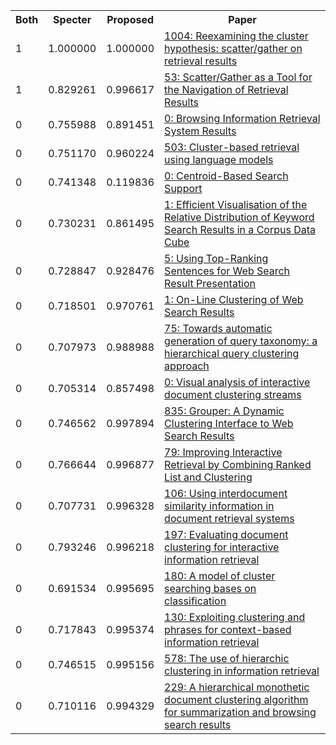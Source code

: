 <html><table><tr>
<th>Both</th>
<th>Specter</th>
<th>Proposed</th>
<th>Paper</th>
</tr>
<tr>
<td>1</td>
<td>1.000000</td>
<td>1.000000</td>
<td><a href="https://www.semanticscholar.org/paper/d6b1bc854f63bddae2aae394ba15fdb95eb8f1cb">1004: Reexamining the cluster hypothesis: scatter/gather on retrieval results</a></td>
</tr>
<tr>
<td>1</td>
<td>0.829261</td>
<td>0.996617</td>
<td><a href="https://www.semanticscholar.org/paper/962b93f91ca4f93469a15ef1666f3f1e7016c4ab">53: Scatter/Gather as a Tool for the Navigation of Retrieval Results</a></td>
</tr>
<tr>
<td>0</td>
<td>0.755988</td>
<td>0.891451</td>
<td><a href="https://www.semanticscholar.org/paper/bf95b6e9c4ae6e170222eea5d53a78da9204c700">0: Browsing Information Retrieval System Results</a></td>
</tr>
<tr>
<td>0</td>
<td>0.751170</td>
<td>0.960224</td>
<td><a href="https://www.semanticscholar.org/paper/f5d75477dbf18f17f5bcf66c862b8c4830970c7c">503: Cluster-based retrieval using language models</a></td>
</tr>
<tr>
<td>0</td>
<td>0.741348</td>
<td>0.119836</td>
<td><a href="https://www.semanticscholar.org/paper/91d8c7d4e79b9949f86907dc0f30bfaac43ef154">0: Centroid-Based Search Support</a></td>
</tr>
<tr>
<td>0</td>
<td>0.730231</td>
<td>0.861495</td>
<td><a href="https://www.semanticscholar.org/paper/ce2e88b1ca56e60dfee16a9ae5953937153af2c6">1: Efficient Visualisation of the Relative Distribution of Keyword Search Results in a Corpus Data Cube</a></td>
</tr>
<tr>
<td>0</td>
<td>0.728847</td>
<td>0.928476</td>
<td><a href="https://www.semanticscholar.org/paper/c8e2ada4e7a20aa2062ea97b4fa2880fc2c9474c">5: Using Top-Ranking Sentences for Web Search Result Presentation</a></td>
</tr>
<tr>
<td>0</td>
<td>0.718501</td>
<td>0.970761</td>
<td><a href="https://www.semanticscholar.org/paper/9a4c4423930ef8baf21339f1be9eaf59a0def4d1">1: On-Line Clustering of Web Search Results</a></td>
</tr>
<tr>
<td>0</td>
<td>0.707973</td>
<td>0.988988</td>
<td><a href="https://www.semanticscholar.org/paper/f340d5f88eb08d6e28fe69df7f4946f08cdaa535">75: Towards automatic generation of query taxonomy: a hierarchical query clustering approach</a></td>
</tr>
<tr>
<td>0</td>
<td>0.705314</td>
<td>0.857498</td>
<td><a href="https://www.semanticscholar.org/paper/cf48d746cc1d50d53afdf7f1ea1ee3364d15cbe0">0: Visual analysis of interactive document clustering streams</a></td>
</tr>
<tr>
<td>0</td>
<td>0.746562</td>
<td>0.997894</td>
<td><a href="https://www.semanticscholar.org/paper/d5a2b055c8cded61a1112de0abd06586bd604bd6">835: Grouper: A Dynamic Clustering Interface to Web Search Results</a></td>
</tr>
<tr>
<td>0</td>
<td>0.766644</td>
<td>0.996877</td>
<td><a href="https://www.semanticscholar.org/paper/5437e10ddaca4a151d8712c1fbeb275f7a8d1c2b">79: Improving Interactive Retrieval by Combining Ranked List and Clustering</a></td>
</tr>
<tr>
<td>0</td>
<td>0.707731</td>
<td>0.996328</td>
<td><a href="https://www.semanticscholar.org/paper/e8c2a7749359341688283f3a5c3e0aa1a8d06577">106: Using interdocument similarity information in document retrieval systems</a></td>
</tr>
<tr>
<td>0</td>
<td>0.793246</td>
<td>0.996218</td>
<td><a href="https://www.semanticscholar.org/paper/f1e81fcb3cc3ba5ad88e96dbf067a38b8facf313">197: Evaluating document clustering for interactive information retrieval</a></td>
</tr>
<tr>
<td>0</td>
<td>0.691534</td>
<td>0.995695</td>
<td><a href="https://www.semanticscholar.org/paper/2abe3f41b848a9be9b3d50cdb0a31b628f68d2a3">180: A model of cluster searching bases on classification</a></td>
</tr>
<tr>
<td>0</td>
<td>0.717843</td>
<td>0.995374</td>
<td><a href="https://www.semanticscholar.org/paper/ed5ab0b05212355cd0637c3c50d13dc613bc1852">130: Exploiting clustering and phrases for context-based information retrieval</a></td>
</tr>
<tr>
<td>0</td>
<td>0.746515</td>
<td>0.995156</td>
<td><a href="https://www.semanticscholar.org/paper/86501c6fe13546688f40c7a7546ec6fe06640e71">578: The use of hierarchic clustering in information retrieval</a></td>
</tr>
<tr>
<td>0</td>
<td>0.710116</td>
<td>0.994329</td>
<td><a href="https://www.semanticscholar.org/paper/888aebd4fbc2cd32ec920daaaef3f040b6634fa1">229: A hierarchical monothetic document clustering algorithm for summarization and browsing search results</a></td>
</tr>
</table></html>
